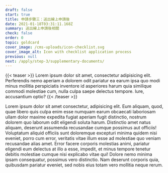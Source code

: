```yaml
---
draft: false
start: true
title: 申請步驟三：送出線上申請後
date: 2021-01-18T03:31:11.168Z
summary: 送出線上申請後相關
check: false
order: 0
topic: goldcard
cover_image: /cms-uploads/icon-checklist.svg
cover_image_alt: Icon with checklist application process
previous: null
next: /apply/step-3/supplementary-documents/
---
```


{{< teaser >}}
Lorem ipsum dolor sit amet, consectetur adipisicing elit. Perferendis nemo aperiam a dolorem odit pariatur ea earum ipsa quo modi minus mollitia perspiciatis inventore id asperiores harum quia similique commodi molestiae cum, nulla culpa saepe delectus tempore. Iure, accusantium optio?
{{< /teaser >}}

Lorem ipsum dolor sit amet consectetur, adipisicing elit. Eum aliquam, quod, quae libero quis culpa enim esse numquam earum obcaecati laboriosam ullam dolor maxime expedita fugiat aperiam fugit distinctio, nostrum dolorem quo laborum odit eligendi soluta harum. Distinctio amet natus aliquam, deserunt assumenda recusandae cumque possimus aut officiis! Voluptatum aliquid officiis sunt doloremque excepturi minima quidem nisi eveniet, porro cum error, veritatis vitae illum esse ad molestiae quo veniam recusandae alias amet. Error facere corporis molestias animi, pariatur eligendi eum delectus at illo a esse, impedit, et minus tempore tenetur debitis molestiae cumque nisi explicabo vitae qui! Dolore nemo minima ipsam consequatur, possimus vero distinctio. Nam deserunt corporis quia, quibusdam pariatur eveniet, sed nobis eius totam vero mollitia neque rerum.
